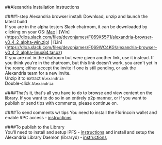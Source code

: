 ##Alexandria Installation Instructions  

####1-step Alexandria browser install: Download, unzip and launch the latest build   
If you are in the alpha testers Slack chatroom, it can be downloaded by clicking on your OS: [Mac](https://dloa.slack.com/files/devonjames/F069VB72T/alexandria-browser-v0_4_2_alpha-osx-daily-20150609a.zip) |  [Win] (https://dloa.slack.com/files/devonjames/F069X55P1/alexandria-browser-v0_4_2_alpha-win.zip) | [Lin] (https://dloa.slack.com/files/devonjames/F069WC4KG/alexandria-browser-v0_4_2_alpha-linux64.tar.xz)  
If you are not in the chatroom but were given another link, use it instead. If you think you're in the chatroom,  but this link doesn't work, you aren't yet in the room; either accept the invite if one is still pending, or ask the Alexandria team for a new invite.   
Unzip it to extract `Alexandria`   
Double-click `Alexandria`

####That's it, that's all you have to do to browse and view content on the library. If you want to do so in an entirely p2p manner, or if you want to publish or send tips with comments, please continue on.   

####To send comments w/ tips
You need to install the Florincoin wallet and enable RPC access - [instructions](https://github.com/dloa/alexandria-docs/blob/master/florincoin-mac-install.md)   

####To publish to the Library   
You'll need to install and setup IPFS - [instructions](https://github.com/dloa/alexandria-docs/blob/master/ipfs-install-setup.md) and install and setup the Alexandria Library Daemon (libraryd) - [instructions](https://github.com/dloa/alexandria-docs/blob/master/libraryd-mac-install.md)
